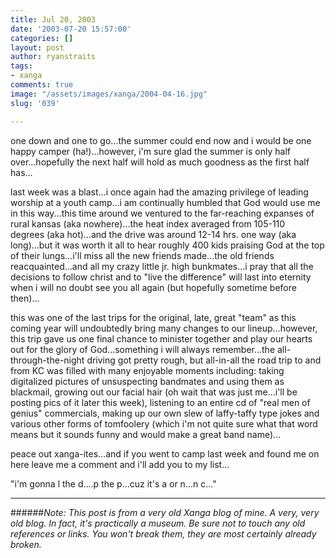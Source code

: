 ```yaml
---
title: Jul 20, 2003
date: '2003-07-20 15:57:00'
categories: []
layout: post
author: ryanstraits
tags:
- xanga
comments: true
image: "/assets/images/xanga/2004-04-16.jpg"
slug: '039'

---
```

one down and one to go...the summer could end now and i would be one happy camper (ha!)...however, i'm sure glad the summer is only half over...hopefully the next half will hold as much goodness as the first half has...

<!-- break -->

last week was a blast...i once again had the amazing privilege of leading worship at a youth camp...i am continually humbled that God would use me in this way...this time around we ventured to the far-reaching expanses of rural kansas (aka nowhere)...the heat index averaged from 105-110 degrees (aka hot)...and the drive was around 12-14 hrs. one way (aka long)...but it was worth it all to hear roughly 400 kids praising God at the top of their lungs...i'll miss all the new friends made...the old friends reacquainted...and all my crazy little jr. high bunkmates...i pray that all the decisions to follow christ and to "live the difference" will last into eternity when i will no doubt see you all again (but hopefully sometime before then)...

this was one of the last trips for the original, late, great "team" as this coming year will undoubtedly bring many changes to our lineup...however, this trip gave us one final chance to minister together and play our hearts out for the glory of God...something i will always remember...the all-through-the-night driving got pretty rough, but all-in-all the road trip to and from KC was filled with many enjoyable moments including: taking digitalized pictures of unsuspecting bandmates and using them as blackmail, growing out our facial hair (oh wait that was just me...i'll be posting pics of it later this week), listening to an entire cd of "real men of genius" commercials, making up our own slew of laffy-taffy type jokes and various other forms of tomfoolery (which i'm not quite sure what that word means but it sounds funny and would make a great band name)...

peace out xanga-ites...and if you went to camp last week and found me on here leave me a comment and i'll add you to my list...

"i'm gonna l the d....p the p...cuz it's a or n...n c..."

---

######*Note: This post is from a very old Xanga blog of mine. A very, very old blog. In fact, it's practically a museum. Be sure not to touch any old references or links. You won't break them, they are most certainly already broken.*